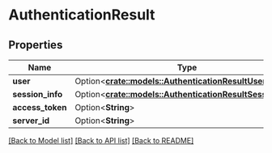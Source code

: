 # AuthenticationResult

## Properties

Name | Type | Description | Notes
------------ | ------------- | ------------- | -------------
**user** | Option<[**crate::models::AuthenticationResultUser**](AuthenticationResult_User.md)> |  | [optional]
**session_info** | Option<[**crate::models::AuthenticationResultSessionInfo**](AuthenticationResult_SessionInfo.md)> |  | [optional]
**access_token** | Option<**String**> |  | [optional]
**server_id** | Option<**String**> |  | [optional]

[[Back to Model list]](../README.md#documentation-for-models) [[Back to API list]](../README.md#documentation-for-api-endpoints) [[Back to README]](../README.md)


